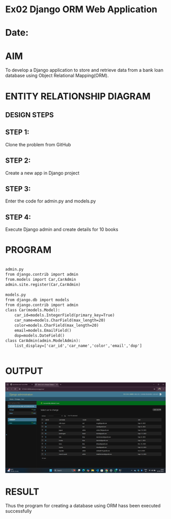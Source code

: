 # Ex02 Django ORM Web Application
# Date:
# AIM
To develop a Django application to store and retrieve data from a bank loan database using Object Relational Mapping(ORM).

# ENTITY RELATIONSHIP DIAGRAM
## DESIGN STEPS
## STEP 1:
Clone the problem from GitHub

## STEP 2:
Create a new app in Django project

## STEP 3:
Enter the code for admin.py and models.py

## STEP 4:
Execute Django admin and create details for 10 books

# PROGRAM
```

admin.py
from django.contrib import admin
from.models import Car,CarAdmin
admin.site.register(Car,CarAdmin)

models.py 
from django.db import models
from django.contrib import admin
class Car(models.Model):
    car_id=models.IntegerField(primary_key=True)
    car_name=models.CharField(max_length=20)
    color=models.CharField(max_length=20)
    email=models.EmailField()
    dop=models.DateField()
class CarAdmin(admin.ModelAdmin):
    list_display=['car_id','car_name','color','email','dop']


```

# OUTPUT
![alt text](../{C0287B30-64F1-4F9D-A8D0-CF2BA0AD7487}.png)



# RESULT
Thus the program for creating a database using ORM hass been executed successfully
